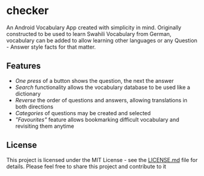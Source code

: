 # checker
An Android Vocabulary App created with simplicity in mind. 
Originally constructed to be used to learn Swahili Vocabulary from German, vocabulary can be added to allow learning other languages or any Question - Answer style facts for that matter.

## Features
* _One press_ of a button shows the question, the next the answer
* _Search_ functionality allows the vocabulary database to be used like a dictionary
* _Reverse_ the order of questions and answers, allowing translations in both directions
* _Categories_ of questions may be created and selected
* _"Favourites"_ feature allows bookmarking difficult vocabulary and revisiting them anytime


## License
This project is licensed under the MIT License - see the [LICENSE.md](LICENSE.md) file for details.
Please feel free to share this project and contribute to it

